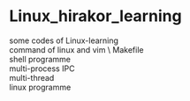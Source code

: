 # Linux_hirakor_learning
some codes of Linux-learning \
command of linux and vim \ 
Makefile \
shell programme \
multi-process    IPC \
multi-thread \
linux programme
